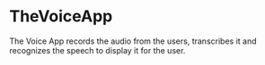 # TheVoiceApp

The Voice App records the audio from the users, transcribes it and recognizes the speech to display it for the user.
